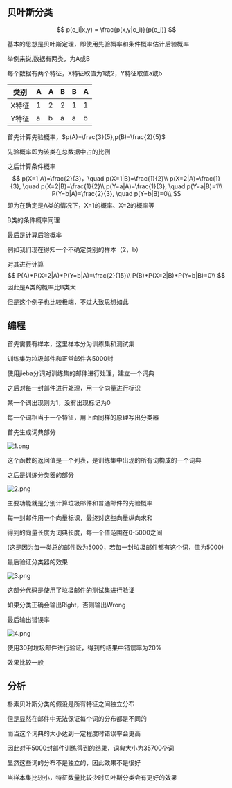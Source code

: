 ## 贝叶斯分类

$$
p(c_i|x,y) = \frac{p(x,y|c_i)}{p(c_i)}
$$

基本的思想是贝叶斯定理，即使用先验概率和条件概率估计后验概率

举例来说,数据有两类，为A或B

每个数据有两个特征，X特征取值为1或2，Y特征取值a或b

| 类别  | A    | A    | B    | B    | A    |
| ----- | ---- | ---- | ---- | ---- | ---- |
| X特征 | 1    | 2    | 2    | 1    | 1    |
| Y特征 | a    | b    | a    | a    | b    |



首先计算先验概率，$p(A)=\frac{3}{5},p(B)=\frac{2}{5}$

先验概率即为该类在总数据中占的比例

之后计算条件概率
$$
p(X=1|A)=\frac{2}{3}，\quad p(X=1|B)=\frac{1}{2}\\
p(X=2|A)=\frac{1}{3}, \quad p(X=2|B)=\frac{1}{2}\\
p(Y=a|A)=\frac{1}{3}, \quad p(Y=a|B)=1\\
P(Y=b|A)=\frac{2}{3}, \quad p(Y=b|B)=0\\
$$
即为在确定是A类的情况下，X=1的概率、X=2的概率等

B类的条件概率同理



最后是计算后验概率

例如我们现在得知一个不确定类别的样本（2，b）

对其进行计算
$$
P(A)*P(X=2|A)*P(Y=b|A)=\frac{2}{15}\\
P(B)*P(X=2|B)*P(Y=b|B)=0\\
$$
因此是A类的概率比B类大

但是这个例子也比较极端，不过大致思想如此



## 编程

首先需要有样本，这里样本分为训练集和测试集

训练集为垃圾邮件和正常邮件各5000封

使用jieba分词对训练集的邮件进行处理，建立一个词典



之后对每一封邮件进行处理，用一个向量进行标识

某一个词出现则为1，没有出现标记为0

每一个词相当于一个特征，用上面同样的原理写出分类器

首先生成词典部分

![1.png][1]

这个函数的返回值是一个列表，是训练集中出现的所有词构成的一个词典

之后是训练分类器的部分

![2.png][2]

主要功能就是分别计算垃圾邮件和普通邮件的先验概率

每一封邮件用一个向量标识，最终对这些向量纵向求和

得到的向量长度为词典长度，每一个值范围在0-5000之间

(这是因为每一类总的邮件数为5000，若每一封垃圾邮件都有这个词，值为5000)



最后验证分类器的效果

![3.png][3]

这部分代码是使用了垃圾邮件的测试集进行验证

如果分类正确会输出Right，否则输出Wrong

最后输出错误率

![4.png][4]

使用30封垃圾邮件进行验证，得到的结果中错误率为20%

效果比较一般

## 分析

朴素贝叶斯分类的假设是所有特征之间独立分布

但是显然在邮件中无法保证每个词的分布都是不同的

而当这个词典的大小达到一定程度时错误率会更高

因此对于5000封邮件训练得到的结果，词典大小为35700个词

显然这些词的分布不是独立的，因此效果不是很好

当样本集比较小，特征数量比较少时贝叶斯分类会有更好的效果


[1]: http://42.193.111.59/usr/uploads/2021/01/895864571.png#vwid=579&vhei=788
[2]: http://42.193.111.59/usr/uploads/2021/01/2382240291.png#vwid=587&vhei=735
[3]: http://42.193.111.59/usr/uploads/2021/01/3338193989.png#vwid=600&vhei=905
[4]: http://42.193.111.59/usr/uploads/2021/01/3341735967.png#vwid=536&vhei=779